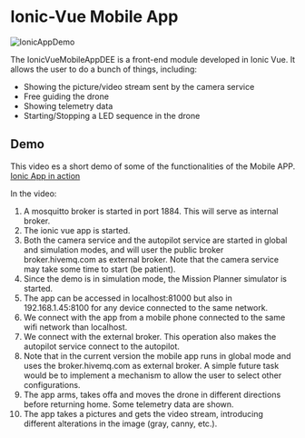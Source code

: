 # Ionic-Vue Mobile App
![IonicAppDemo](https://user-images.githubusercontent.com/100842082/213981154-11cb3b23-81cc-4eac-ad5d-25c1dac7714a.png)


The IonicVueMobileAppDEE is a front-end module developed in Ionic Vue. It allows the user to do a bunch of things, including:
- Showing the picture/video stream sent by the camera service
- Free guiding the drone
- Showing telemetry data
- Starting/Stopping a LED sequence in the drone

## Demo
This video es a short demo of some of the functionalities of the Mobile APP.   
[Ionic App in action](https://youtu.be/08v7_bG5FcM)   

In the video:
1. A mosquitto broker is started in port 1884. This will serve as internal broker.   
2. The ionic vue app is started. 
3. Both the camera service and the autopilot service are started in global and simulation modes, and will user the public broker broker.hivemq.com as external broker. Note that the camera service may take some time to start (be patient).    
4. Since the demo is in simulation mode, the Mission Planner simulator is started.   
5. The app can be accessed in localhost:81000 but also in 192.168.1.45:8100 for any device connected to the same network.     
6. We connect with the app from a mobile phone connected to the same wifi network than localhost.    
7. We connect with the external broker. This operation also makes the autopilot service connect to the autopilot.    
8. Note that in the current version the mobile app runs in global mode and uses the broker.hivemq.com as external broker. A simple future task would be to implement a mechanism to allow the user to select other configurations.    
9. The app arms, takes offa and moves the drone in different directions before returning home. Some telemetry data are shown.    
10. The app takes a pictures and gets the video stream, introducing different alterations in the image (gray, canny, etc.).     


